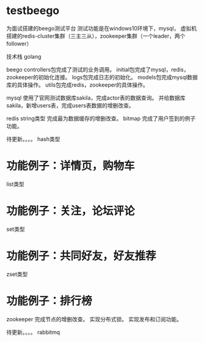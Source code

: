 # testbeego
为面试搭建的beego测试平台
测试功能是在windows10环境下，mysql，
虚拟机搭建的redis-cluster集群（三主三从），zookeeper集群（一个leader，两个follower）

技术栈
golang

beego 
controllers包完成了测试的业务调用。
initial包完成了mysql，redis，zookeeper的初始化连接。
logs包完成日志的初始化。
models包完成mysql数据库的具体操作。
utils包完成redis，zookeeper的具体操作。

mysql
 使用了官网测试数据库sakila，完成actor表的数据查询。
 并给数据库sakila，新增users表，完成users表数据的增删改查。

redis
string类型
完成最为数据缓存的增删改查。
    bitmap
    完成了用户签到的例子功能。

待更新。。。。
hash类型
# 功能例子：详情页，购物车
list类型
# 功能例子：关注，论坛评论
set类型
# 功能例子：共同好友，好友推荐
zset类型
# 功能例子：排行榜

zookeeper
完成节点的增删改查。
实现分布式锁。
实现发布和订阅功能。

待更新。。。。
rabbitmq